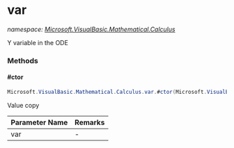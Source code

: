 ﻿# var
_namespace: [Microsoft.VisualBasic.Mathematical.Calculus](./index.md)_

Y variable in the ODE



### Methods

#### #ctor
```csharp
Microsoft.VisualBasic.Mathematical.Calculus.var.#ctor(Microsoft.VisualBasic.Mathematical.Calculus.var)
```
Value copy

|Parameter Name|Remarks|
|--------------|-------|
|var|-|



